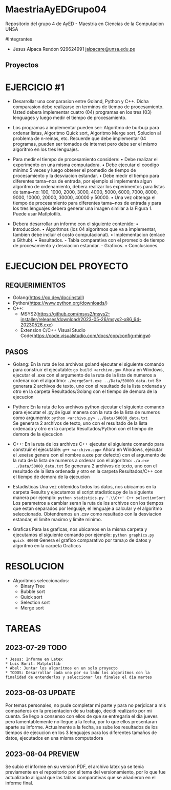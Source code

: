 # MaestriaAyEDGrupo04
Repositorio del grupo 4 de AyED - Maestria en Ciencias de la Computacion UNSA

#Integrantes

- Jesus Alpaca Rendon	929624991	jalpacare@unsa.edu.pe

## Proyectos
# EJERCICIO #1

* Desarrollar una comparasion entre Goland, Python y C++. Dicha comparasion debe realizarse
en terminos de tiempo de procesamiento. Usted debera implementar cuatro (04) programas en
los tres (03) lenguages y luego medir el tiempo de procesamiento.
* Los programas a implementar pueden ser: Algoritmo de burbuja para ordenar listas, Algoritmo
Quick sort, Algoritmo Merge sort, Solucion al problema de n-reinas, etc. Recuerde que debe
implementar 04 programas, pueden ser tomados de internet pero debe ser el mismo algoritmo en
los tres lenguajes.
* Para medir el tiempo de procesamiento considere:
    • Debe realizar el experimento en una misma computadora.
    • Debe ejecutar el coodigo minimo 5 veces y luego obtener el promedio de tiempo de procesamiento
    y la desviacion estandar.
    • Debe medir el tiempo para diferentes tama~nos de entrada, por ejemplo si implementa algun
    algoritmo de ordenamiento, debera realizar los experimentos para listas de tama~no: 100,
    1000, 2000, 3000, 4000, 5000, 6000, 7000, 8000, 9000, 10000, 20000, 30000, 40000 y 50000.
    • Una vez obtenga el tiempo de procesamiento para diferentes tama~nos de entrada y para los
    tres lenguajes debera generar una imagen similar a la Figura 1. Puede usar Matlplotlib.

* Debera desarrollar un informe con el siguiente contenido:
    • Introduccion.
    • Algoritmos (los 04 algoritmos que va a implementar, tambien debe incluir el costo computacional).
    • Implementacion (enlace a Github).
    • Resultados.
        - Tabla comparativa con el promedio de tiempo de procesamiento y desviacion estandar.
        - Graficos.
    • Conclusiones.
# EJECUCION DEL PROYECTO

## REQUERIMIENTOS
 * Golang(https://go.dev/doc/install)
 * Python(https://www.python.org/downloads/)
 * C++:
    - MSYS2(https://github.com/msys2/msys2-installer/releases/download/2023-05-26/msys2-x86_64-20230526.exe)
    - Extension C/C++ Visual Studio Code(https://code.visualstudio.com/docs/cpp/config-mingw)
## PASOS
 * Golang:
    En la ruta de los archivos goland ejecutar el siguiente comando para construir el ejecutable:
    ```go build <archivo.go>```
    Ahora en Windows, ejecutar el .exe con el argumento de la ruta de la lista de numeros a ordenar con el algoritmo:
    ```./mergeSort.exe ../Data/50000_data.txt```
    Se generara 2 archivos de texto, uno con el resultado de la lista ordenada y otro en la carpeta Resultados/Golang con el tiempo de demora de la ejecucion

 * Python:
    En la ruta de los archivos python ejecutar el siguiente comando para ejecutar el .py,de igual manera con la ruta de la lista de numeros como argumento:
    ```python <archivo.py> ../Data/50000_data.txt```    
    Se generara 2 archivos de texto, uno con el resultado de la lista ordenada y otro en la carpeta Resultados/Python con el tiempo de demora de la ejecucion

 * C++:
    En la ruta de los archivos C++ ejecutar el siguiente comando para construir el ejecutable:
    ```g++ <archivo.cpp>```
    Ahora en Windows, ejecutar el .exe(se genera con el nombre a.exe por defecto) con el argumento de la ruta de la lista de numeros a ordenar con el algoritmo:
    ```./a.exe ../Data/50000_data.txt```
    Se generara 2 archivos de texto, uno con el resultado de la lista ordenada y otro en la carpeta Resultados/C++ con el tiempo de demora de la ejecucion

 * Estadisticas
    Una vez obtenidos todos los datos, nos ubicamos en la carpeta Results y ejecutamos el script stadistics.py de la siguiente manera por ejemplo:
    ```python stadistics.py '.\\C++' C++ selectionSort```
    Los parametros a cambiar seran la ruta de los archivos con los tiempos que estan separados por lenguaje, el lenguaje a calcular y el algoritmo seleccionado.
    Obtendremos un .csv como resultado con la desviacion estandar, el limite maximo y limite minimo.
  * Graficas
    Para las graficas, nos ubicamos en la misma carpeta y ejecutamos el siguiente comando por ejemplo:
    ```python graphics.py quick 40000```
    Genera el grafico comparativo por tama;o de datos y algoritmo en la carpeta Graficos
# RESOLUCION

* Algoritmos seleccionados:
    - Binary Tree
    - Bubble sort
    - Quick sort
    - Selection sort
    - Merge sort

# TAREAS
## 2023-07-29 TODO
    * Jesus: Informe en Latex
    * Luis Borit: Matplotlib
    * Abel: Juntar los algoritmos en un solo proyecto
    * TODOS: Desarrollar cada uno por su lado los algoritmos con la finalidad de entenderlos y seleccionar los finales el dia martes

## 2023-08-03 UPDATE

Por temas personales, no pude completar mi parte y para no perjdicar a mis compañeros en la presentacion de su trabajo, decidi realizarlo por mi cuenta.
Se llego a consenso con ellos de que se entregaria el dia jueves pero lamentablemente no llegue a la fecha, por lo que ellos presentaran aparte su informe.
Actualmente a la fecha, se sube los resultados de los tiempos de ejecucion en los 3 lenguajes para los diferentes tamaños de datos, ejecutados en una misma computadora

## 2023-08-04 PREVIEW

Se subio el informe en su version PDF, el archivo latex ya se tenia previamente en el repositorio por el tema del versionamiento, por lo que fue actualizado al igual que las tablas comparativas que se añadieron en el informe final.



